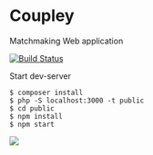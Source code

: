 # Coupley
Matchmaking Web application

[![Build Status](https://travis-ci.org/rajikaimal/Coupley.svg?branch=master)](https://travis-ci.org/rajikaimal/Coupley)

Start dev-server 
```
$ composer install
$ php -S localhost:3000 -t public
$ cd public
$ npm install
$ npm start
```
<img src="https://i.imgur.com/81TjNZR.png"/>
